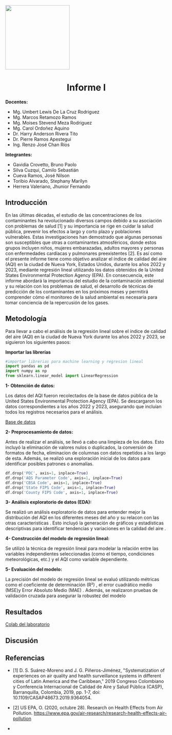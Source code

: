 <p align="left">
  <img src="https://seeklogo.com/images/U/u-cayetano-heredia-logo-CA435ADF8C-seeklogo.com.png" width="200">
  <h1 align="center">Informe I</h1>
</p>
 
<strong>Docentes:</strong>
- Mg. Umbert Lewis De La Cruz Rodriguez 
- Mg. Marcos Retamozo Ramos
- Mg. Moises Stevend Meza Rodriguez
- Mg. Carol Ordoñez Aquino
- Dr. Harry Anderson Rivera Tito  
- Dr. Pierre Ramos Apestegui 
- Ing. Renzo José Chan Ríos

<strong>Integrantes:</strong>
- Gavidia Crovetto, Bruno Paolo
- Silva Cuzqui, Camilo Sebastián
- Cueva Ramos, José Nilson
- Toribio Alvarado, Stephany Marilyn
- Herrera Valeriano, Jhunior Fernando 

## Introducción

En las últimas décadas, el estudio de las concentraciones de los contaminantes ha revolucionado diversos campos debido a su asociación con problemas de salud [1] y su importancia se rige en cuidar la salud pública, prevenir los efectos a largo y corto plazo y poblaciones vulnerables. Estas investigaciones han demostrado que algunas personas son susceptibles que otras a contaminantes atmosféricos, donde estos grupos incluyen niños, mujeres embarazadas, adultos mayores y personas con enfermedades cardíacas y pulmonares preexistentes [2]. Es así como el presente informe tiene como objetivo analizar el índice de calidad del aire (AQI) en la ciudad de Nueva York, Estados Unidos, durante los años 2022 y 2023, mediante regresión lineal utilizando los datos obtenidos de la United States Environmental Protection Agency (EPA). En consecuencia, este informe abordará la importancia del estudio de la contaminación ambiental y su relación con los problemas de salud, el desarrollo de técnicas de predicción de los contaminantes en los próximos meses y permitirá comprender cómo el monitoreo de la salud ambiental es necesaria para tomar conciencia de la repercusión de los gases.
 
## Metodología

Para llevar a cabo el análisis de la regresión lineal sobre el índice de calidad del aire (AQI) en la ciudad de Nueva York durante los años 2022 y 2023, se siguieron los siguientes pasos:

**Importar las librerías**

```python
#importar librerias para machine learning y regresion lineal
import pandas as pd
import numpy as np
from sklearn.linear_model import LinearRegression
```

**1- Obtención de datos:**

Los datos del AQI fueron recolectados de la base de datos pública de la United States Environmental Protection Agency (EPA). Se descargaron los datos correspondientes a los años 2022 y 2023, asegurando que incluían todos los registros necesarios para el análisis.

[Base de datos](https://github.com/stephany-toribio/IdentificadorDeMicroplasticos/tree/main/Laboratorios/Lab1/Base_de_Datos)


**2- Preprocesamiento de datos:**

Antes de realizar el análisis, se llevó a cabo una limpieza de los datos. Esto incluyó la eliminación de valores nulos o duplicados, la conversión de formatos de fecha, eliminacion de columnas con datos repetidos a los largo de esta. Además, se realizó una exploración inicial de los datos para identificar posibles patrones o anomalías.

```python
df.drop('POC', axis=1, inplace=True)
df.drop('AQS Parameter Code', axis=1, inplace=True)
df.drop('CBSA Code', axis=1, inplace=True)
df.drop('State FIPS Code', axis=1, inplace=True)
df.drop('County FIPS Code', axis=1, inplace=True)
```

**3- Análisis exploratorio de datos (EDA):**

Se realizó un análisis exploratorio de datos para entender mejor la distribución del AQI en los diferentes meses del año  y su relacon con las otras caracteristicas . Esto incluyó la generación de gráficos y estadísticas descriptivas para identificar tendencias y variaciones en la calidad del aire .

**4- Construcción del modelo de regresión lineal:**

Se utilizó la técnica de regresión lineal para modelar la relación entre las variables independientes seleccionadas (como el tiempo, condiciones meteorológicas, etc.) y el AQI como variable dependiente.

**5- Evaluación del modelo:**

La precisión del modelo de regresión lineal se evaluó utilizando métricas como el coeficiente de determinación (R²) , el error cuadrático medio (MSE)y Error Absoluto Medio (MAE) . Además, se realizaron pruebas de validación cruzada para asegurar la robustez del modelo

## Resultados
[Colab del laboratorio](https://colab.research.google.com/drive/1NUe_PaJCw6_VrwuNAMcw2oVl9_nWhxDZ?usp=sharing)




## Discusión


## Referencias
- [1] D. S. Suárez-Moreno and J. G. Piñeros-Jiménez, "Systematization of experiences on air quality and health surveillance systems in different cities of Latin America and the Caribbean," 2019 Congreso Colombiano y Conferencia Internacional de Calidad de Aire y Salud Pública (CASP), Barranquilla, Colombia, 2019, pp. 1-7, doi: 10.1109/CASAP48673.2019.9364054.
  
- [2] US EPA, O. (2020, octubre 28). Research on Health Effects from Air Pollution. https://www.epa.gov/air-research/research-health-effects-air-pollution

- 
